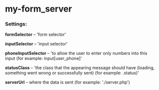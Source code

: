 # my-form_server

### Settings:

**formSelector** – 'form selector'

**inputSelector** – 'input selector'

**phoneInputSelector** – 'to allow the user to enter only numbers into this input (for example: input[user_phone]'

**statusClass** – 'the class that the appearing message should have (loading, something went wrong or successfully sent) (for example: .status)'

**serverUrl** – where the data is sent (for example: './server.php')
